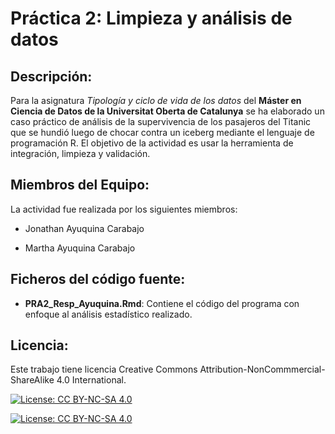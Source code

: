 # Práctica 2: Limpieza y análisis de datos
## Descripción:

Para la asignatura _Tipología y ciclo de vida de los datos_ del **Máster en Ciencia de Datos de la Universitat Oberta de Catalunya** se ha elaborado un caso práctico de análisis de la supervivencia de los pasajeros del Titanic que se hundió luego de chocar contra un iceberg mediante el lenguaje de programación R.  El objetivo de la actividad es usar la herramienta de integración, limpieza y validación.

## Miembros del Equipo:
La actividad fue realizada por los siguientes miembros:

* Jonathan Ayuquina Carabajo

* Martha Ayuquina Carabajo

## Ficheros del código fuente:

* **PRA2_Resp_Ayuquina.Rmd**: Contiene el código del programa con enfoque al análisis estadístico realizado.

## Licencia:
Este trabajo tiene licencia Creative Commons Attribution-NonCommmercial-ShareAlike 4.0 International.

[![License: CC BY-NC-SA 4.0](https://licensebuttons.net/l/by-nc-sa/4.0/80x15.png)](https://creativecommons.org/licenses/by-nc-sa/4.0/)

[![License: CC BY-NC-SA 4.0](https://img.shields.io/badge/License-CC%20BY--NC--SA%204.0-lightgrey.svg)](https://creativecommons.org/licenses/by-nc-sa/4.0/)
